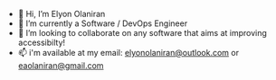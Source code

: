 - 👋 Hi, I’m Elyon Olaniran
- 🌱 I’m currently a Software / DevOps Engineer
- 💞️ I’m looking to collaborate on any software that aims at improving accessibilty!
- 📫 i'm available at my email: elyonolaniran@outlook.com  or eaolaniran@gmail.com

<!---
ChiefoftheOwls/ChiefoftheOwls is a ✨ special ✨ repository because its `README.md` (this file) appears on your GitHub profile.
You can click the Preview link to take a look at your changes.
--->
